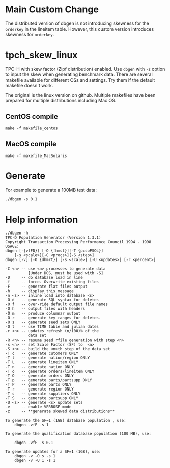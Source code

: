 # Main Custom Change

The distributed version of dbgen is not introducing skewness for the `orderkey` in the lineitem table. However, this custom version introduces skewness for `orderkey`.


# tpch_skew_linux

TPC-H with skew factor (Zipf distribution) enabled. Use `dbgen` with `-z` option to input the skew when generating benchmark data. There are several makefile available for different OSs and settings. Try them if the default makefile doesn't work.

The original is the linux version on github. Multiple makefiles have been prepared for multiple distributions including Mac OS.


## CentOS compile

    make -f makefile_centos


## MacOS compile

    make -f makefile_MacSolaris
    
# Generate
For example to generate a 100MB test data:

`./dbgen -s 0.1`

# Help information

```
./dbgen -h
TPC-D Population Generator (Version 1.3.1)
Copyright Transaction Processing Performance Council 1994 - 1998
USAGE:
dbgen [-{vfFD}] [-O {fhmst}][-T {pcsoPSOL}]
	[-s <scale>][-C <procs>][-S <step>]
dbgen [-v] [-O {dhmrt}] [-s <scale>] [-U <updates>] [-r <percent>]

-C <n> -- use <n> processes to generate data
          [Under DOS, must be used with -S]
-D     -- do database load in line
-f     -- force. Overwrite existing files
-F     -- generate flat files output
-h     -- display this message
-n <s> -- inline load into database <s>
-O d   -- generate SQL syntax for deletes
-O f   -- over-ride default output file names
-O h   -- output files with headers
-O m   -- produce columnar output
-O r   -- generate key ranges for deletes.
-O s   -- generate seed sets ONLY
-O t   -- use TIME table and julian dates
-r <n> -- updates refresh (n/100)% of the
          data set
-R <n> -- resume seed rfile generation with step <n>
-s <n> -- set Scale Factor (SF) to  <n>
-S <n> -- build the <n>th step of the data set
-T c   -- generate cutomers ONLY
-T l   -- generate nation/region ONLY
-T L   -- generate lineitem ONLY
-T n   -- generate nation ONLY
-T o   -- generate orders/lineitem ONLY
-T O   -- generate orders ONLY
-T p   -- generate parts/partsupp ONLY
-T P   -- generate parts ONLY
-T r   -- generate region ONLY
-T s   -- generate suppliers ONLY
-T S   -- generate partsupp ONLY
-U <s> -- generate <s> update sets
-v     -- enable VERBOSE mode
-z     -- **generate skewed data distributions**

To generate the SF=1 (1GB) database population , use:
	dbgen -vfF -s 1

To generate the qualification database population (100 MB), use:

	dbgen -vfF -s 0.1

To generate updates for a SF=1 (1GB), use:
	dbgen -v -O s -s 1
	dbgen -v -U 1 -s 1
```




